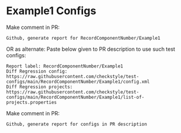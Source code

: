 # Example1 Configs
Make comment in PR:
```
Github, generate report for RecordComponentNumber/Example1
```
OR as alternate:
Paste below given to PR description to use such test configs:
```
Report label: RecordComponentNumber/Example1
Diff Regression config: https://raw.githubusercontent.com/checkstyle/test-configs/main/RecordComponentNumber/Example1/config.xml
Diff Regression projects: https://raw.githubusercontent.com/checkstyle/test-configs/main/RecordComponentNumber/Example1/list-of-projects.properties
```
Make comment in PR:
```
Github, generate report for configs in PR description
```
